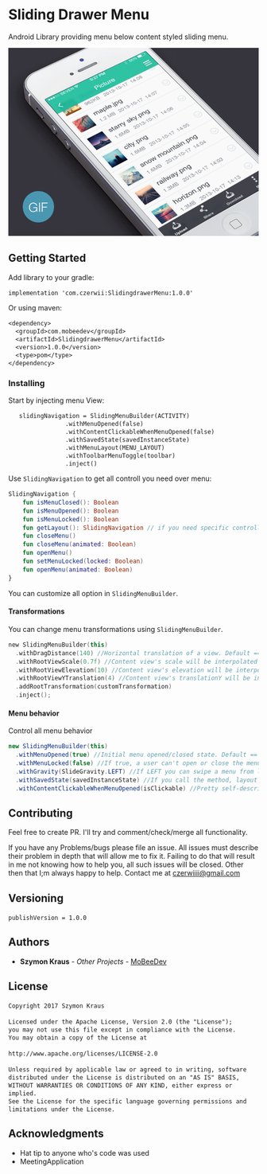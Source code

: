 # Sliding Drawer Menu

Android Library providing menu below content styled sliding menu.

![GifSample](images/animation.gif)

## Getting Started

Add library to your gradle:
```
implementation 'com.czerwii:SlidingdrawerMenu:1.0.0'
```
Or using maven:
```
<dependency>
  <groupId>com.mobeedev</groupId>
  <artifactId>SlidingdrawerMenu</artifactId>
  <version>1.0.0</version>
  <type>pom</type>
</dependency>
```
### Installing

Start by injecting menu View:
```
   slidingNavigation = SlidingMenuBuilder(ACTIVITY)
                .withMenuOpened(false)
                .withContentClickableWhenMenuOpened(false)
                .withSavedState(savedInstanceState)
                .withMenuLayout(MENU_LAYOUT)
                .withToolbarMenuToggle(toolbar)
                .inject()
```
Use `SlidingNavigation` to get all controll you need over menu:
```kotlin
SlidingNavigation {
    fun isMenuClosed(): Boolean
    fun isMenuOpened(): Boolean
    fun isMenuLocked(): Boolean
    fun getLayout(): SlidingNavigation // if you need specific controll over menuView
    fun closeMenu()
    fun closeMenu(animated: Boolean)
    fun openMenu()
    fun setMenuLocked(locked: Boolean)
    fun openMenu(animated: Boolean)
}
```

You can customize all option in `SlidingMenuBuilder`.

#### Transformations
You can change menu transformations using `SlidingMenuBuilder`.

```kotlin
new SlidingMenuBuilder(this)
  .withDragDistance(140) //Horizontal translation of a view. Default == 180dp
  .withRootViewScale(0.7f) //Content view's scale will be interpolated between 1f and 0.7f. Default == 0.65f;
  .withRootViewElevation(10) //Content view's elevation will be interpolated between 0 and 10dp. Default == 8.
  .withRootViewYTranslation(4) //Content view's translationY will be interpolated between 0 and 4. Default == 0
  .addRootTransformation(customTransformation)
  .inject();
```
#### Menu behavior
Control all menu behavior

```java
new SlidingMenuBuilder(this)
  .withMenuOpened(true) //Initial menu opened/closed state. Default == false
  .withMenuLocked(false) //If true, a user can't open or close the menu. Default == false.
  .withGravity(SlideGravity.LEFT) //If LEFT you can swipe a menu from left to right, if RIGHT - the direction is opposite. 
  .withSavedState(savedInstanceState) //If you call the method, layout will restore its opened/closed state
  .withContentClickableWhenMenuOpened(isClickable) //Pretty self-descriptive. Builder Default == true
```

## Contributing

Feel free to create PR. I'll try and comment/check/merge all functionality.

If you have any Problems/bugs please file an issue. All issues must describe their problem in depth that will allow me to fix it. Failing to do that will result in me not knowing how to help you, all such issues will be closed. Other then that I;m always happy to help. Contact me at czerwiiii@gmail.com

## Versioning
`publishVersion = 1.0.0`

## Authors

* **Szymon Kraus** - *Other Projects* - [MoBeeDev](https://mobeedev.com)

## License
```
Copyright 2017 Szymon Kraus

Licensed under the Apache License, Version 2.0 (the "License");
you may not use this file except in compliance with the License.
You may obtain a copy of the License at

http://www.apache.org/licenses/LICENSE-2.0

Unless required by applicable law or agreed to in writing, software
distributed under the License is distributed on an "AS IS" BASIS,
WITHOUT WARRANTIES OR CONDITIONS OF ANY KIND, either express or implied.
See the License for the specific language governing permissions and
limitations under the License.
```

## Acknowledgments

* Hat tip to anyone who's code was used
* MeetingApplication
